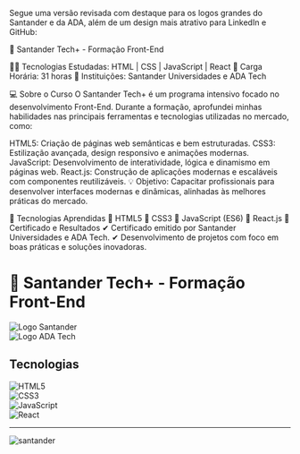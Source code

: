 
Segue uma versão revisada com destaque para os logos grandes do Santander e da ADA, além de um design mais atrativo para LinkedIn e GitHub:

🚀 Santander Tech+ - Formação Front-End


👨‍💻 Tecnologias Estudadas: HTML | CSS | JavaScript | React
🎯 Carga Horária: 31 horas
🌟 Instituições: Santander Universidades e ADA Tech

💻 Sobre o Curso
O Santander Tech+ é um programa intensivo focado no desenvolvimento Front-End. Durante a formação, aprofundei minhas habilidades nas principais ferramentas e tecnologias utilizadas no mercado, como:

HTML5: Criação de páginas web semânticas e bem estruturadas.
CSS3: Estilização avançada, design responsivo e animações modernas.
JavaScript: Desenvolvimento de interatividade, lógica e dinamismo em páginas web.
React.js: Construção de aplicações modernas e escaláveis com componentes reutilizáveis.
💡 Objetivo: Capacitar profissionais para desenvolver interfaces modernas e dinâmicas, alinhadas às melhores práticas do mercado.

📌 Tecnologias Aprendidas
🔹 HTML5
🔹 CSS3
🔹 JavaScript (ES6)
🔹 React.js
📂 Certificado e Resultados
✔ Certificado emitido por Santander Universidades e ADA Tech.
✔ Desenvolvimento de projetos com foco em boas práticas e soluções inovadoras.

# **🚀 Santander Tech+ - Formação Front-End**  
![Logo Santander](https://upload.wikimedia.org/wikipedia/commons/d/d2/Logotipo_Santander.svg)  
![Logo ADA Tech](https://ada.tech/static/images/logo-ada.png)  

## Tecnologias  
![HTML5](https://img.shields.io/badge/HTML5-%23E34F26.svg?style=for-the-badge&logo=html5&logoColor=white)  
![CSS3](https://img.shields.io/badge/CSS3-%231572B6.svg?style=for-the-badge&logo=css3&logoColor=white)  
![JavaScript](https://img.shields.io/badge/JavaScript-%23F7DF1E.svg?style=for-the-badge&logo=javascript&logoColor=black)  
![React](https://img.shields.io/badge/React-%2320232a.svg?style=for-the-badge&logo=react&logoColor=%2361DAFB)  

---


![santander](https://github.com/user-attachments/assets/4089d620-a2a1-4d62-adb6-1719a191c824)


